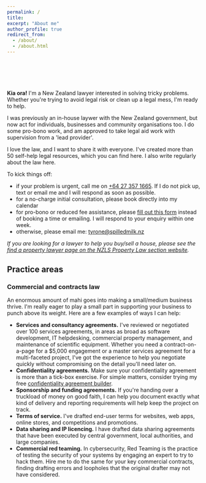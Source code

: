 ```yaml
---
permalink: /
title: 
excerpt: "About me"
author_profile: true
redirect_from: 
  - /about/
  - /about.html
---
```


  <style>
      .type {
  display:inline-block;
}
.type > span {
  display:grid;
  overflow: hidden;
  height:1.2em;
}
.type span span {
  width:0%;
  max-width:max-content;
  overflow: hidden;
  height:inherit;
  word-break:break-all;
  animation:
    c 2s infinite steps(1),  
    t 8s linear infinite alternate,
    m 48s steps(3) infinite;
}
.type span span:before {
  content:" ";
  display:inline-block;
}
@keyframes t{
  90%,100% {width:100%}
}
@keyframes c{
  0%,100%{box-shadow:5px 0 0 #0000}
  50%    {box-shadow:5px 0 0 #fff  }
}
@keyframes m{
  100% {transform:translateY(-300%)}
}

    </style>
<h1>
  <span style="line-height: 1.4;"> </span><span class="type">
  <span>
    <span>It's OK to 💧 over spilt 🥛.</span>
    <span>But not spilling 🥛 milk is better.</span>
    <span>Whether your 🥛 is ½ full or ½ empty, I can help.</span>
  </span>
</span>
</h1>


<b>Kia ora!</b> I'm a New Zealand lawyer interested in solving tricky problems. Whether you're trying to avoid legal risk or clean up a legal mess, I'm ready to help.

I was previously an in-house laywer with the New Zealand government, but now act for individuals, businesses and community organisations too. I do some pro-bono work, and am approved to take legal aid work with supervision from a 'lead provider'.

I love the law, and I want to share it with everyone. I've created more than 50 self-help legal resources, which you can find here. I also write regularly about the law here.

To kick things off:
- if your problem is urgent, call me on <a href="tel:+64 27 357 1665">+64 27 357 1665</a>. If I do not pick up, text or email me and I will respond as soon as possible.
- for a no-charge initial consultation, please book directly into my calendar
- for pro-bono or reduced fee assistance, please [fill out this form](form) instead of booking a time or emailing. I will respond to your enquiry within one week.
- otherwise, please email me: tyrone@spilledmilk.nz

*If you are looking for a lawyer to help you buy/sell a house, please see the [find a property lawyer page on the NZLS Property Law section website](http://www.propertylawyers.org.nz/public/find-a-lawyer).*

## Practice areas

### Commercial and contracts law
An enormous amount of mahi goes into making a small/medium business thrive. I'm really eager to play a small part in supporting your business to punch above its weight. Here are a few examples of ways I can help:
- **Services and consultancy agreements.** I've reviewed or negotiated over 100 services agreements, in areas as broad as software development, IT helpdesking, commercial property management, and maintenance of scientific equipment. Whether you need a contract-on-a-page for a $5,000 engagement or a master services agreement for a multi-faceted project, I've got the experience to help you negotiate quickly without compromising on the detail you'll need later on.
- **Confidentiality agreements.** Make sure your confidentiality agreement is more than a tick-box exercise. For simple matters, consider trying my free [confidentiality agreement builder](link).
- **Sponsorship and funding agreements.** If you're handing over a truckload of money on good faith, I can help you document exactly what kind of delivery and reporting requirements will help keep the project on track.
- **Terms of service.** I've drafted end-user terms for websites, web apps, online stores, and competitions and promotions.
- **Data sharing and IP licencing.** I have drafted data sharing agreements that have been executed by central government, local authorities, and large companies.
- **Commercial red teaming.** In cybersecurity, Red Teaming is the practice of testing the security of your systems by engaging an expert to try to hack them. Hire me to do the same for your key commercial contracts, finding drafting errors and loopholes that the original drafter may not have considered.

